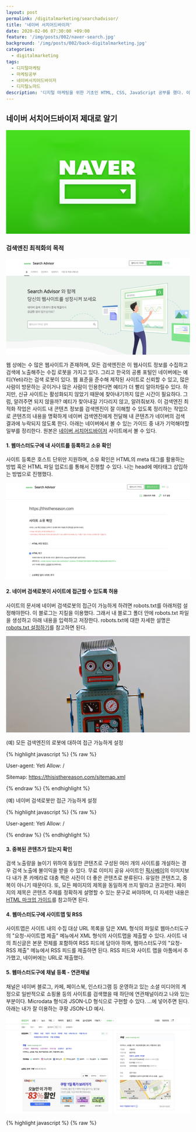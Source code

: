```yaml
---
layout: post
permalink: /digitalmarketing/searchadvisor/
title: '네이버 서치어드바이저'
date: 2020-02-06 07:30:00 +09:00
feature: '/img/posts/002/naver-search.jpg'
background: '/img/posts/002/back-digitalmarketing.jpg'
categories:
  - digitalmarketing
tags:
  - 디지털마케팅
  - 마케팅공부
  - 네이버서치어드바이저
  - 디지털노마드
description: '디지털 마케팅을 위한 기초인 HTML, CSS, JavaScript 공부를 했다. 이 카테고리에서는 공부한 기초 지식을 사용해 디지털 마케팅 이야기를 다뤄볼 예정이며 첫 번째 글은 네이버 서치어드바이저이다.'
---
```


## 네이버 서치어드바이저 제대로 알기

![네이버 웹마스터도구](/img/posts/002/naver-search.jpg)

### 검색엔진 최적화의 목적

![네이버 웹마스터도구](/img/posts/002/naver.jpg)

웹 상에는 수 많은 웹사이트가 존재하며, 모든 검색엔진은 이 웹사이트 정보를 수집하고 검색에 노출해주는 수집 로봇을 가지고 있다. 그리고 한국의 공룡 포털인 네이버에는 예티(Yeti)라는 검색 로봇이 있다. 웹 표준을 준수해 제작된 사이트로 신뢰할 수 있고, 많은 사람이 방문하는 곳이거나 많은 사람이 인용한다면 예티가 더 빨리 알아차릴수 있다. 하지만, 신규 사이트는 활성화되지 않았기 때문에 찾아내기까지 많은 시간이 필요하다. 그럼, 알려주면 되지 않을까? 예티가 찾아내길 기다리지 않고, 알려줘보자. 이 검색엔진 최적화 작업은 사이트 내 콘텐츠 정보를 검색엔진이 잘 이해할 수 있도록 정리하는 작업으로 콘텐츠의 내용을 명확하게 네이버 검색엔진에게 전달해 내 콘텐츠가 네이버의 검색 결과에 누락되지 않도록 한다. 아래는 네이버에서 볼 수 있는 가이드 중 내가 기억해야할 일부를 정리한다. 원본은 [네이버 서치어드바이저](https://searchadvisor.naver.com/) 사이트에서 볼 수 있다. 



#### 1. 웹마스터도구에 내 사이트를 등록하고 소유 확인

사이트 등록은 호스트 단위만 지원하며, 소유 확인은 HTML의 meta 태그를 활용하는 방법 혹은 HTML 파일 업로드를 통해서 진행할 수 있다. 나는 head에 메타태그 삽입하는 방법으로 진행했다.

![사이트소유확인](/img/posts/002/ownsite.jpg)

#### 2. 네이버 검색로봇이 사이트에 접근할 수 있도록 허용

사이트의 문서에 네이버 검색로봇의 접근이 가능하게 하려면 robots.txt를 아래처럼 설정해야한다. 이 블로그는 지킬을 이용했다. 그래서 내 블로그 폴더 안에 robots.txt 파일을 생성하고 아래 내용을 입력하고 저장한다. robots.txt에 대한 자세한 설명은 [robots.txt 설정하기](https://searchadvisor.naver.com/guide/seo-basic-robots)를 참고하면 된다.

![검색로봇예티](/img/posts/002/robots.jpg)

(예) 모든 검색엔진의 로봇에 대하여 접근 가능하게 설정

{% highlight javascript %}
{% raw %}

User-agent: Yeti
Allow: /

Sitemap: https://thisisthereason.com/sitemap.xml

{% endraw %}
{% endhighlight %}

(예) 네이버 검색로봇만 접근 가능하게 설정

{% highlight javascript %}
{% raw %}

User-agent: Yeti
Allow: /

{% endraw %}
{% endhighlight %}

#### 3. 중복된 콘텐츠가 있는지 확인

검색 노출량을 늘이기 위하여 동일한 콘텐츠로 구성된 여러 개의 사이트를 개설하는 경우 검색 노출에 불이익을 받을 수 있다. 무료 이미지 공유 사이트인 [픽사베이](https://pixabay.com/ko/)의 이미지보다 내가 폰 카메라로 대충 찍은 사진이 더 좋은 콘텐츠로 분류된다. 유일한 콘텐츠고, 중복이 아니기 때문이다. 또, 모든 페이지의 제목을 동일하게 쓰지 말라고 권고한다. 페이지의 제목은 콘텐츠 주제를 정확하게 설명할 수 있는 문구로 써야하며, 더 자세한 내용은 [HTML 마크업 가이드](https://searchadvisor.naver.com/guide/markup-intro)를 참고하면 된다.

#### 4. 웹마스터도구에 사이트맵 및 RSS

사이트맵은 사이트 내의 수집 대상 URL 목록을 담은 XML 형식의 파일로 웹마스터도구의 "요청-사이트맵 제출" 메뉴에서 XML 형식의 사이트맵을 제출할 수 있다. 사이트 내의 최신글은 본문 전체를 포함하여 RSS 피드에 담아야 하며, 웹마스터도구의 "요청-RSS 제출" 메뉴에서 RSS 피드를 제출하면 된다. RSS 피드와 사이트 맵을 아톰에서 추가했고, 네이버에는 URL로 제출했다.

#### 5. 웹마스터도구에 채널 등록 - 연관채널

채널은 네이버 블로그, 카페, 페이스북, 인스타그램 등 운영하고 있는 소셜 미디어의 계정으로 일반적으로 쇼핑몰 등의 사이트를 검색했을 때 하단에 연관채널이라고 나와 있는 부분이다. Microdata 형식과 JSON-LD 형식으로 구현할 수 있다. <head>...</head>에 넣어주면 된다. 아래는 내가 잘 이용하는 쿠팡 JSON-LD 예시.

![쿠팡연관채널](/img/posts/002/coupang.jpg)

{% highlight javascript %}
{% raw %}

<script type="application/ld+json">
{
 "@context": "http://schema.org",
 "@type": "Person",
 "name": "쿠팡",
 "url": "https://www.coupang.com",
 "sameAs": [
   "https://tv.naver.com/coupangtv",
   "https://www.instagram.com/coupang",
   "https://www.facebook.com/Coupang.korea"
   "https://story.kakao.com/ch/coupang"
 ]
}

{% endraw %}
{% endhighlight %}

#### 6. 네이버 검색 결과 확인

네이버의 검색로봇이 방문한 뒤 최대 1주일 이내에 사이트의 콘텐츠가 검색에 반영되며, 네이버 검색창에 사이트명을 입력해 확인할 수 있다. 추가로 웹마스터도구에서 제공하는 [콘텐츠 노출 및 클릭](https://searchadvisor.naver.com/guide/report-expose-ctr) 리포트를 활용하여 본인이 등록한 웹사이트가 네이버 검색 결과에 얼마나 노출되고 클릭 되었는지 성과를 확인해보자. 사이트의 메인 페이지가 검색 노출이 안되는 경우에는 내 사이트가 네이버 검색로봇의 접근을 허용하고 있는지 robots.txt 와 방화벽 설정을 다시 한번 확인하자. 메인 페이지의 meta 태그에 noindex 처리가 되어있다면 해제해야한다. noindex가 표기된 페이지는 검색 반영에서 제외된다.

{% highlight javascript %}
{% raw %}

<meta name="robots" content="noindex">

{% endraw %}
{% endhighlight %}

사이트 제목과 설명은 검색엔진에서 엄격하게 관리하고 있으므로 정책에 위반되는 항목이 없는지 [HTML 마크업 가이드](https://searchadvisor.naver.com/guide/markup-intro)를 다시한번 참고하고, 사이트 메인 페이지의 정보를 HTML frame 태그로 감싸고 있는지 체크해보자. frame 태그가 일으키는 문제로 인하여 사이트 메인 페이지와 같은 중요한 페이지에는 frame 태그 대신 일반 HTML 태그를 사용하는 것을 권장한다.

#### 7. 사이트의 콘텐츠가 검색에 반영이 안된다면

페이지의 meta 태그에 noindex 처리가 되어있다면 해제. noindex가 표기된 페이지는 검색 반영에서 제외된다. 페이지 내의 모든 콘텐츠가 자바스크립트로 로딩되는 구조인지 확인해야한다. 대부분의 검색엔진은 표준 HTML 마크업을 사용하여 콘텐츠를 제공하는 것을 권장한다. 페이지 내의 모든 콘텐츠를 HTML frame 태그로 감싸고 있는지 확인하자. 페이지의 중요한 콘텐츠는 frame 태그 대신 일반 HTML 태그를 사용하는 것을 권장한다. 페이지 로딩 시 자바스크립트 사용하여 redirect 되는지 확인하자. 가급적 HTTP redirect 또는 HTML의 head 태그 내 meta refresh를 활용하는 것을 권장한다.

#### 8. 네이버 검색 결과에 반영되는 문서 수가 적다면 페이지 내 링크 확인

웹마스터도구에 제출된 사이트맵 및 RSS 가 올바르게 표기되었는지 확인하자. 특히, 제출된 사이트맵 및 RSS 내의 링크가 상대 경로로 지정되어 있는 경우, 링크의 호스트가 등록된 사이트와 일치하지 않는 경우 수집을 진행하지 않는다. 페이지의 meta 태그에 nofollow 처리가 되어있다면 해제해야한다. nofollow가 표기된 페이지의 경우 페이지 내 링크 수집을 진행하지 않는다.

{% highlight javascript %}
{% raw %}

<meta name="robots" content="nofollow">

{% endraw %}
{% endhighlight %}

페이지들의 링크 처리 시 자바스크립트만을 사용하면, 검색로봇이 어떤 URL 인지 정확하게 파악할 수 없어서 이후의 다른 좋은 정보들을 찾아갈 수 없는 문제가 있다. 네이버의 예티에게 내 사이트 내부 페이지를 잘 알려주기 위해서는 표준에 맞는 링크 URL정보를 제공하는 것을 권장한다.

{% highlight javascript %}
{% raw %}

<a href="http://www.A.com">Link</a>

{% endraw %}
{% endhighlight %}

해당 링크가 어떤 URL 인지 정확하게 확인할 수 있음

{% highlight javascript %}
{% raw %}

<span onClick="javascript:goto(A)">Link</span>

{% endraw %}
{% endhighlight %}

대상 링크가 자바스크립트 함수로만 표현되어 있어서 검색로봇은 해당 링크의 정확한 URL을 파악할 수 없음

![네이버검색최적화](/img/posts/002/naver-search.jpg)

### 네이버가 권장하는 좋은 콘텐츠

네이버 검색에서는 어떤 글이 잘 노출되고 어떤 글은 잘 노출되지 않는다. 네이버 카페나 블로그에 떠돌아 다니는 다양한 글들과 바이럴 업체에게 들었던 이야기는 지금 사용하지 않더라도 몇 년 전에 만든 블로그가 훨씬 더 가치가 있고, 신규 블로그보다 상위노출이 쉽다는 이야기를 들었다. (진짜인지는 모르겠다.) 네이버가 생각하는 블로그의 좋은 문서와 나쁜 문서는 어떤 기준으로 분류되고 있는지 정확하게 알아두자. 그리고 검색어를 고려한 글쓰기를 시작해보자.

#### 네이버 검색이 생각하는 좋은 블로그 콘텐츠

* 신뢰할 수 있는 정보를 기반으로 작성한 글
* 물품이나 장소 등에 대해 본인이 직접 경험하여 작성한 후기
* 다른 문서를 복사하거나 짜깁기 하지 않고 독자적인 정보로서의 가치를 지닌 글
* 해당주제에 대해 도움이 될 만한 충분하 길이의 정보와 분석내용을 포함한 글
* 읽는 사람이 북마크하거나 친구에게 공유/추천하고 싶은 글
* 네이버 랭킹 로직을 생각하면서 작성한 것이 아닌 글을 읽는 사람을 생각하며 작성한 문서
* 글을 읽는 사용자가 쉽게 읽고 이해할 수 있게 작성한 문서

옛날에는 블로그와 같이 자신의 글을 공유하는 것은 해당 분야의 전문가가 남기는 글이 대부분이어서 읽는 재미도 있었고, 신뢰할 수 있었는데 블로그가 돈이 되면서, 또 내 지식이 아니어도 쉽게 복사하고 공유할 수 있는 디지털 세상이다보니 많은 사람이 콘텐츠생산자로 변했다. 누구나 쉽게 자신의 생각을 공유할 수 있다보니 가짜 정보가 늘어나고, 교묘하게 사실을 기반으로 약간의 거짓을 섞어 알아보지 못하는 경우도 많다. 네이버는 이러한 정보를 꾸준히 걸러내려고 노력하고 있는 것 같지만, 아직까지는 네이버 바이럴 업체가 상위노출을 할 수 있는 마케팅 담당자 입장에서는 좋은(?) 포털이기도 하다. 내가 마케팅한 제품명이 제목과 썸네일에 버젓이 들어가 있는데 클릭해서 들어가보면 다른 제품인 경우도 있었다. 한 줄 정리를 해보자면 네이버 블로그에 원하는 콘텐츠는 사진과 글 모두 내가 생산해 냈고, 신뢰할 수 있는 출처를 기반으로 한 정보성 글이어서 보는이에게 도움된다면 최고라는 이야기다.

#### 네이버 검색이 생각하는 나쁜 콘텐츠

![검색](/img/posts/002/search.jpg)

* 음란성, 반사회성, 자살, 도박 등 불법적인 내용을 다루거나 불법 사이트로 접근을 유도하는 문서
* 사생활, 개인 정보, 저작권 보호 등을 위해 노출이 제한되어야 하는 문서
* 피싱이나 악성 소프트웨어가 깔리는 등 사용자에게 피해를 줄 수 있는 문서/사이트
* 기존 문서 짜깁기하거나 의도적으로 키워드를 추가
* 사람의 개입 없이 번역기를 사용하여 생성한 문서
* 검색 엔진의 내용과 실제 방문이 전혀 다른 클로킹 문서/사이트
* 폰트 크기를 0으로 하거나 색을 흰색으로 하거나 글 접기 기능으로 키워드를 숨겨놓은 문서
* 위젯이나 스크립트를 사용해 사용자를 강제로 이동시키는 강제 리다이렉트
* 사용자의 검색의도에 반하는 낚시성 문서
* 블로그/뉴스/게시판/트위터 기타 웹페이지 내용을 단순 복사한 문서
* 동일한 내용을 여러 블로그에 중복해서 생성하는 문서
* 여러 ID를 사용하여 댓글을 작성해 인기가 높은 것처럼 보이도록 조작하는 경우
* 검색 상위 노출을 위해 제목이나 본문에 의도적으로 키워드를 반복하여 작성한 문서
* 상품이나 서비스에 대한 거짓 경험담으로 사용자를 속이는 문서

네이버 검색이 생각하는 유해문서가 어떤 건지에 대한 정리가 매우 잘 되어 있다. 하지만 위에 있는 나쁜 콘텐츠가 그래서 노출이 안되냐고 한다면, 그건 아니다. 네이버 블로그에 잘못들어갔다가 컴퓨터가 악성코드가 설치되는 바람에 아주 귀찮아 진 적이 있어서 한동안은 모르는 블로그는 접속조차 하지 않았던 때가 있었다. 지금은 그런 곳은 거의 없어진 걸 보면 네이버도 열일하고 있는 것 같긴 하지만. 그 외에 비즈니스를 위한 블로그의 경우 네이버가 발견하지 못하게 교모하게 활동하는 바이럴 업체들은 더욱 늘었고, 여전히 성업중이다.



#### 검색어를 고려한 블로그 글쓰기

![블로그글쓰기](/img/posts/002/blog.jpg)

검색 결과에 나오려면 검색 사용자가 입력한 검색어가 문서의 제목이나 본문에 포함되어야 하니, 의도적으로 특정 검색어를 제목이나 본문에 삽입하는 경우를 흔히 볼 수 있다. 하지만 단순히 검색어를 글에 넣는다고 검색 결과에 잘 나오는 것은 아니다.

동일한 단어를 포함한 수천, 수만 개의 문서 중에서 어떤 문서는 먼저 검색되고, 또 어떤 문서는 나중에 검색된다. "네이버는 검색 사용자의 선호도를 기반으로 한 랭킹 알고리즘을 사용하여 검색 사용자의 의도를 가장 잘 반영한 문서가 먼저 검색되게 하고 있다."고 하지만, 아직까지는 제대로 걸러지지 않으니까 노력하는 중 이라고 할까. 점점 더 좋아지고 있는 것은 사실이니까. 예전에는 네이버에 검색하면 딱 봐도 노출하고 싶어서 발악한 흔적으로 제목에 같은 단어가 여러번 반복되었는데, 이제는 아래와 같은 게시물이 상위에 뜨지 않는다.

![수분크림](/img/posts/002/warterbam.jpg)

아마도 ‘수분크림추천’이나 ‘수분크림후기’를 검색했을 때 검색 결과에 나오게 하려고 이렇게 제목과 내용에 관련 검색어를 반복 사용한 것이겠지만, 인위적인 검색어를 넣어 작성된 문서는 검색 사용자의 클릭이 떨어지기 마련이고, 검색 랭킹 로직에 의해서 검색 결과에서도 자연스럽게 후순위로 밀려난다. 제목은 글의 내용을 대표할 수 있는 명확하고 간결한 것이 좋다. 내 생각이지만, 부동산과 인테리어와 같이 온라인으로 끝나지 않고, 오프라인과 연결되는 업종인 경우 제목에 지역을 넣는 게시물이 많다. 아무래도 지역을 넣어서 검색하는 경우가 많기 때문이고, 제목에 길~게 들어가 있어도 지역기반인 경우 선택권 없이 클릭하게 되는 그런 게시물이니까. "유리문 전용 번호키 설치 광장동 열시 성수동 열쇠 광진구 열쇠 자양동 열쇠 구의동 열쇠 출장 수리" 이런식으로. 이제는 출장 가능지역으로 구분해 놓긴했지만, 생각보다 사람들은 텍스트를 꼼꼼히 읽지 않아서 문의를 받는 경우도 많겠다는 생각이든다.

![장소](/img/posts/002/place.jpg)

블로그 포스트 제목은 분명 ‘인천 어린이 박물관’과 ‘인천 아이와 갈만한 곳’이고, 실제 내용도 박물관 정보지만, 글의 내용과 상관없는 미용실 업체명이 제목에 포함되어 있다는 점이고, 보통은 직접 찍은 사진은 없고, 박물관 홈페이지 내용을 편집해서 올리는 경우가 꽤 많다. 일종의 낚시성 포스팅이다. 이 글을 올린 분이 미용실에서 홍보 포스팅 비용을 받은거겠지.

![장소](/img/posts/002/ex01.jpg)

검색 결과 내에서 다른 문서에 나쁜 영향을 주거나 정보 탐색에 불편을 주는 제목 역시 제재 사유가 될 수 있다. 바로 제목에 의미 없는 특수문자를 삽입한 경우가 그 중 하나로 단순히 특수문자를 제목에 사용했다는 것만으로 정상적인 블로그 포스트가 제재를 받는 것은 아니다.

첫 번째 예시와 같이 제목에 의미 없는 특수문자를 과도하게 사용하는 경우 검색 결과의 가독성을 해칠수 있다. 또 두 번째 예시처럼 유니코드 문자를 제목에 삽입하는 경우 사용자의 시스템 환경에 따라 일관되지 않는 특수문자로 변환된다. 다른 글에 비해 일시적으로 주목도를 높일 수는 있겠지만, 검색 결과에서 정보가 아닌 다른 요소를 사용해 시각적인 주목도를 높여 다른 문서의 가독성을 저해하는 문서는 어뷰징 문서로 규정하고 있으니 주의해야한다.
